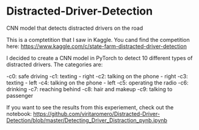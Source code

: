 # Distracted-Driver-Detection
CNN model that detects distracted drivers on the road

This is a comptetition that I saw in Kaggle. You cand find the competition here:
https://www.kaggle.com/c/state-farm-distracted-driver-detection

I decided to create a CNN model in PyTorch to detect 10 different types of distracted drivers. The categories are:


   -c0: safe driving
   -c1: texting - right
   -c2: talking on the phone - right
   -c3: texting - left
   -c4: talking on the phone - left
   -c5: operating the radio
   -c6: drinking
   -c7: reaching behind
   -c8: hair and makeup
   -c9: talking to passenger
   
   If you want to see the results from this experiement, check out the notebook:
   https://github.com/viritaromero/Distracted-Driver-Detection/blob/master/Detecting_Driver_Distraction_pynb.ipynb
   
   
   
   
